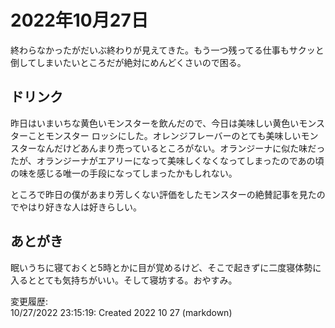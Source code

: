 # 2022年10月27日

終わらなかったがだいぶ終わりが見えてきた。もう一つ残ってる仕事もサクッと倒してしまいたいところだが絶対にめんどくさいので困る。

## ドリンク

昨日はいまいちな黄色いモンスターを飲んだので、今日は美味しい黄色いモンスターことモンスター ロッシにした。オレンジフレーバーのとても美味しいモンスターなんだけどあんまり売っているところがない。オランジーナに似た味だったが、オランジーナがエアリーになって美味しくなくなってしまったのであの頃の味を感じる唯一の手段になってしまったかもしれない。

ところで昨日の僕があまり芳しくない評価をしたモンスターの絶賛記事を見たのでやはり好きな人は好きらしい。

## あとがき

眠いうちに寝ておくと5時とかに目が覚めるけど、そこで起きずに二度寝体勢に入るととても気持ちがいい。そして寝坊する。おやすみ。

変更履歴:  
10/27/2022 23:15:19: Created 2022 10 27 (markdown)  
